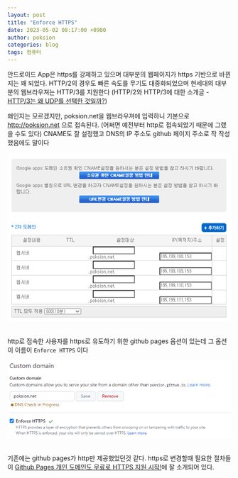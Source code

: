 ```yaml
---
layout: post
title: "Enforce HTTPS"
date: 2023-05-02 08:17:00 +0900
author: poksion
categories: blog
tags: 컴퓨터
---
```


안드로이드 App은 https를 강제하고 있으며 대부분의 웹페이지가 https 기반으로 바뀐지는 꽤 되었다. HTTP/2의 경우도 빠른 속도를 무기도 대중화되었으며 현세대의 대부분의 웹브라우져는 HTTP/3를 지원한다 (HTTP/2와 HTTP/3에 대한 소개글 - [HTTP/3는 왜 UDP를 선택한 것일까?](https://evan-moon.github.io/2019/10/08/what-is-http3/))

왜인지는 모르겠지만, poksion.net을 웹브라우져에 입력하니 기본으로 http://poksion.net 으로 접속된다. (어쩌면 예전부터 http로 접속되었기 때문에 그랬을 수도 있다) CNAME도 잘 설정했고 DNS의 IP 주소도 github 페이지 주소로 작 작성했음에도 말이다

<div align="center"><img src="/assets/img/post/blueweb-cname-ip.png" /></div>
<br/>

http로 접속한 사용자를 https로 유도하기 위한 github pages 옵션이 있는데 그 옵션이 이름이 `Enforce HTTPS` 이다

<div align="center"><img src="/assets/img/post/enforce-https.png" /></div>
<br/>

기존에는 github pages가 http만 제공했었던것 같다. https로 변경할때 필요한 절차들이 [Github Pages 개인 도메인도 무료로 HTTPS 지원 시작!](https://blog.gaerae.com/2018/05/github-pages-custom-domains-https.html)에 잘 소개되어 있다.